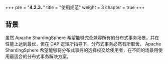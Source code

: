 +++
pre = "<b>4.2.3. </b>"
title = "使用规范"
weight = 3
chapter = true
+++

## 背景

虽然 Apache ShardingSphere 希望能够完全兼容所有的分布式事务场景，并在性能上达到最优，但在 CAP 定理所指导下，分布式事务必然有所取舍。
Apache ShardingSphere 希望能够将分布式事务的选择权交给使用者，在不同的场景用使用最适合的分布式事务解决方案。
